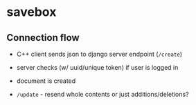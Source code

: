 # savebox

## Connection flow
- C++ client sends json to django server endpoint (`/create`)
- server checks (w/ uuid/unique token) if user is logged in 
- document is created

- `/update` - resend whole contents or just additions/deletions?

